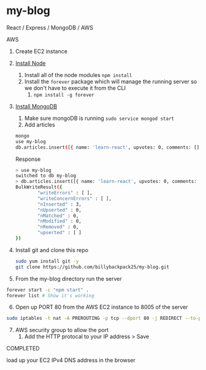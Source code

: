 # my-blog
React / Express / MongoDB / AWS

AWS 

1. Create EC2 instance
2. [Install Node](https://docs.aws.amazon.com/sdk-for-javascript/v2/developer-guide/setting-up-node-on-ec2-instance.html)
    1. Install all of the node modules `npm install`
    2. Install the `forever` package which will manage the running server so we don't have to execute it from the CLI
        1. `npm install -g forever`
3. [Install MongoDB](https://docs.mongodb.com/manual/tutorial/install-mongodb-on-amazon/)
    1. Make sure mongoDB is running `sudo service mongod start`
    2. Add articles

    ```bash
    mongo
    use my-blog
    db.articles.insert([{ name: 'learn-react', upvotes: 0, comments: [], }, { name: 'learn-node', upvotes: 0, comments: [], }, { name: 'my-thoughts-on-resumes', upvotes: 0, comments: [], }])
    ```
    
    Response
    
    ```bash
    > use my-blog
    switched to db my-blog
    > db.articles.insert([{ name: 'learn-react', upvotes: 0, comments: [], }, { name: 'learn-node', upvotes: 0, comments: [], }, { name: 'my-thoughts-on-resumes', upvotes: 0, comments: [], }])
    BulkWriteResult({
            "writeErrors" : [ ],
            "writeConcernErrors" : [ ],
            "nInserted" : 3,
            "nUpserted" : 0,
            "nMatched" : 0,
            "nModified" : 0,
            "nRemoved" : 0,
            "upserted" : [ ]
    })
    ```

4. Install git and clone this repo

    ```bash
    sudo yum install git -y
    git clone https://github.com/billybackpack25/my-blog.git
    ```

5. From the my-blog directory run the server

```bash
forever start -c "npm start" .
forever list # Show it's working
```

6. Open up PORT 80 from the AWS EC2 instance to 8005 of the server
```bash
sudo iptables -t nat -A PREROUTING -p tcp --dport 80 -j REDIRECT --to-ports 8005
```

7. AWS security group to allow the port
    1. Add the HTTP protocal to your IP address > Save

COMPLETED

load up your EC2 IPv4 DNS address in the browser
